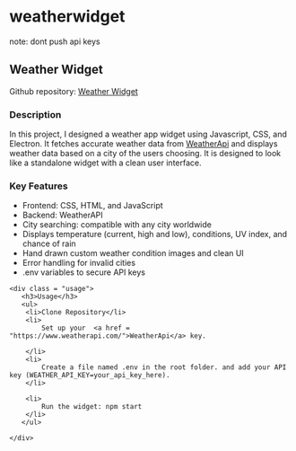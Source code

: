# weatherwidget
note: dont push api keys 
<h2>Weather Widget</h2>
    <p>Github repository: <a href = "https://github.com/caitcan8/weatherwidget" > Weather Widget</a></p>
    </div>
    <div class = "description">
        <h3>Description</h3>
        <p>In this project, I designed a weather app widget using Javascript, CSS, and Electron. It fetches accurate weather data from <a href = "https://www.weatherapi.com/">WeatherApi</a> and displays weather data based on a city of the users choosing. It is designed to look like a standalone widget with a clean user interface.</p>
    </div>
    <div class = "keyfeatures">
        <h3>Key Features</h3>
        <ul>
            <li>Frontend: CSS, HTML, and JavaScript </li>
            <li>Backend: WeatherAPI</li>
            <li>City searching: compatible with any city worldwide</li>
            <li>Displays temperature (current, high and low), conditions, UV index, and chance of rain</li>
            <li>Hand drawn custom weather condition images and clean UI </li>
            <li>Error handling for invalid cities</li>
            <li>.env variables to secure API keys</li>
        </ul>
    </div>
   
    
    <div class = "usage">
       <h3>Usage</h3>
       <ul>
        <li>Clone Repository</li>
        <li>
            Set up your  <a href = "https://www.weatherapi.com/">WeatherApi</a> key.
            
        </li>
        <li>
            Create a file named .env in the root folder. and add your API key (WEATHER_API_KEY=your_api_key_here).
        </li>

        <li>
            Run the widget: npm start
        </li>
       </ul>

    </div>
